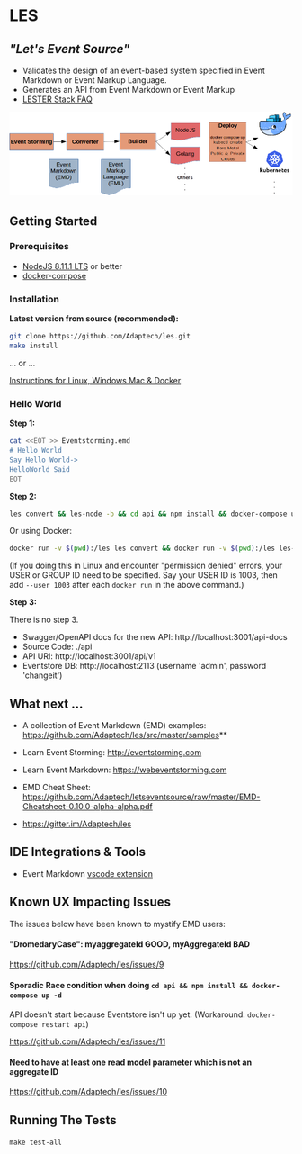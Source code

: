 # LES

## _"Let's Event Source"_

* Validates the design of an event-based system specified in Event Markdown or Event Markup Language.
* Generates an API from Event Markdown or Event Markup
* [LESTER Stack FAQ](https://github.com/Adaptech/letseventsource)


![LESTER Pipeline](https://github.com/Adaptech/letseventsource/blob/master/LESTER-stack-diagram.png)

## Getting Started

### Prerequisites

* [NodeJS 8.11.1 LTS](https://nodejs.org/en/) or better
* [docker-compose](https://docs.docker.com/compose/install/)

### Installation

**Latest version from source (recommended):**

```bash
git clone https://github.com/Adaptech/les.git
make install
```

... or ... 

[Instructions for Linux, Windows Mac & Docker](INSTALL.md)


### Hello World

**Step 1:**

```bash
cat <<EOT >> Eventstorming.emd
# Hello World
Say Hello World->
HelloWorld Said
EOT
```

**Step 2:**

```bash
les convert && les-node -b && cd api && npm install && docker-compose up -d --force-recreate
```

Or using Docker:
```bash
docker run -v $(pwd):/les les convert && docker run -v $(pwd):/les les-node -b && cd api && npm install && docker-compose up -d
```

(If you doing this in Linux and encounter "permission denied" errors, your USER or GROUP ID need to be specified.
 Say your USER ID is 1003, then add `--user 1003` after each `docker run` in the above command.)

**Step 3:**

There is no step 3.

* Swagger/OpenAPI docs for the new API: http://localhost:3001/api-docs
* Source Code: ./api
* API URI: http://localhost:3001/api/v1
* Eventstore DB: http://localhost:2113 (username 'admin', password 'changeit')

## What next ...

* A collection of Event Markdown (EMD) examples: https://github.com/Adaptech/les/src/master/samples**

* Learn Event Storming: http://eventstorming.com

* Learn Event Markdown: https://webeventstorming.com

* EMD Cheat Sheet: https://github.com/Adaptech/letseventsource/raw/master/EMD-Cheatsheet-0.10.0-alpha-alpha.pdf

* https://gitter.im/Adaptech/les 

## IDE Integrations & Tools

* Event Markdown [vscode extension](https://github.com/markgukov/vscode-event-markdown)

## Known UX Impacting Issues

The issues below have been known to mystify EMD users:

#### "DromedaryCase": myaggregateId GOOD, myAggregateId BAD

https://github.com/Adaptech/les/issues/9

#### Sporadic Race condition when doing ```cd api && npm install && docker-compose up -d```

API doesn't start because Eventstore isn't up yet. (Workaround: ```docker-compose restart api```)

https://github.com/Adaptech/les/issues/11

#### Need to have at least one read model parameter which is not an aggregate ID

https://github.com/Adaptech/les/issues/10

## Running The Tests

```make test-all```
